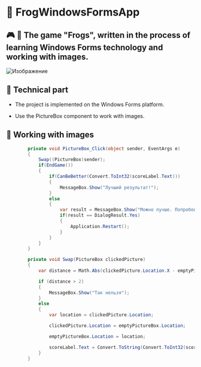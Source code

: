 # 🐸 FrogWindowsFormsApp
## 🎮 🐸 The game "Frogs", written in the process of learning Windows Forms technology and working with images.

![Изображение](https://github.com/vq11/FrogWindowsFormsApp/blob/master/2024-04-26_19-35-19.png?raw=true)

## 🔧 Technical part
* The project is implemented on the Windows Forms platform.

* Use the PictureBox component to work with images.


## 🌆 Working with images

~~~ csharp
        private void PictureBox_Click(object sender, EventArgs e)
        {
            Swap((PictureBox)sender);
            if(EndGame())
            {
                if(CanBeBetter(Convert.ToInt32(scoreLabel.Text)))
                {
                    MessageBox.Show("Лучший результат!");
                }
                else
                {
                    var result = MessageBox.Show("Можно лучше. Попробовать еще?", "Конец игры", MessageBoxButtons.YesNo);
                    if(result == DialogResult.Yes)
                    {
                        Application.Restart();
                    }
                }
            }
        }

        private void Swap(PictureBox clickedPicture)
        {
            var distance = Math.Abs(clickedPicture.Location.X - emptyPictureBox.Location.X) / emptyPictureBox.Size.Width;

            if (distance > 2)
            {
                MessageBox.Show("Так нельзя");
            }
            else
            {
                var location = clickedPicture.Location;

                clickedPicture.Location = emptyPictureBox.Location;

                emptyPictureBox.Location = location;

                scoreLabel.Text = Convert.ToString(Convert.ToInt32(scoreLabel.Text) + 1);
            }
        }
~~~~
